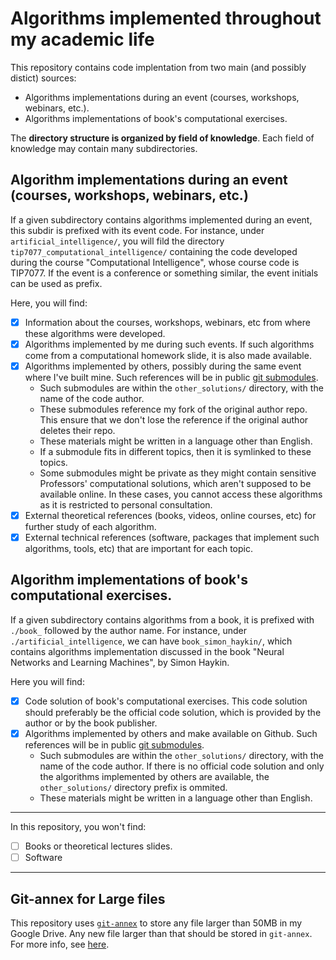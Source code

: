 # Algorithms implemented throughout my academic life

This repository contains code implentation from two main (and possibly distict) sources:
- Algorithms implementations during an event (courses, workshops, webinars, etc.).
- Algorithms implementations of book's computational exercises.

The **directory structure is organized by field of knowledge**. Each field of knowledge may contain many subdirectories.

## Algorithm implementations during an event (courses, workshops, webinars, etc.)

If a given subdirectory contains algorithms implemented during an event, this subdir is prefixed with its event code. For instance, under `artificial_intelligence/`, you will fild the directory `tip7077_computational_intelligence/` containing the code developed during the course "Computational Intelligence", whose course code is TIP7077. If the event is a conference or something similar, the event initials can be used as prefix.

Here, you will find:
- [x] Information about the courses, workshops, webinars, etc from where these algorithms were developed.
- [x] Algorithms implemented by me during such events. If such algorithms come from a computational homework slide, it is also made available.
- [x] Algorithms implemented by others, possibly during the same event where I've built mine. Such references will be in public [git submodules].
  - Such submodules are within the `other_solutions/` directory, with the name of the code author.
  - These submodules reference my fork of the original author repo. This ensure that we don't lose the reference if the original author deletes their repo.
  - These materials might be written in a language other than English.
  - If a submodule fits in different topics, then it is symlinked to these topics.
  - Some submodules might be private as they might contain sensitive Professors' computational solutions, which aren't supposed to be available online. In these cases, you cannot access these algorithms as it is restricted to personal consultation.
- [x] External theoretical references (books, videos, online courses, etc) for further study of each algorithm.
- [x] External technical references (software, packages that implement such algorithms, tools, etc) that are important for each topic.

## Algorithm implementations of book's computational exercises.

If a given subdirectory contains algorithms from a book, it is prefixed with `./book_` followed by the author name. For instance, under `./artificial_intelligence`, we can have `book_simon_haykin/`, which contains algorithms implementation discussed in the book "Neural Networks and Learning Machines", by Simon Haykin.

Here you will find:
- [x] Code solution of book's computational exercises. This code solution should preferably be the official code solution, which is provided by the author or by the book publisher.
- [x] Algorithms implemented by others and make available on Github. Such references will be in public [git submodules].
  - Such submodules are within the `other_solutions/` directory, with the name of the code author. If there is no official code solution and only the algorithms implemented by others are available, the `other_solutions/` directory prefix is ommited.
  - These materials might be written in a language other than English.

---

In this repository, you won't find:
- [ ] Books or theoretical lectures slides.
- [ ] Software

----

## Git-annex for Large files

This repository uses [`git-annex`] to store any file larger than 50MB in my Google Drive. Any new file larger than that should be stored in `git-annex`. For more info, see [here].

[here]: https://gist.github.com/tapyu/0427afb25df969c1972942d945284ba2#git-annex
[git submodules]: https://git-scm.com/book/en/v2/Git-Tools-Submodules
[`git-annex`]: https://git-annex.branchable.com
